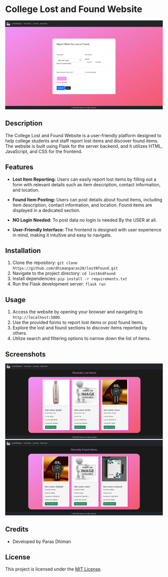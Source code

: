 # College Lost and Found Website

![Website Screenshot](screenshot.png)

## Description

The College Lost and Found Website is a user-friendly platform designed to help college students and staff report lost items and discover found items. The website is built using Flask for the server backend, and it utilizes HTML, JavaScript, and CSS for the frontend.

## Features

- **Lost Item Reporting:** Users can easily report lost items by filling out a form with relevant details such as item description, contact information, and location.

- **Found Item Posting:** Users can post details about found items, including item description, contact information, and location. Found items are displayed in a dedicated section.

- **NO Login Needed:** To post data no login Is needed By the USER at all.

- **User-Friendly Interface:** The frontend is designed with user experience in mind, making it intuitive and easy to navigate.

## Installation

1. Clone the repository: `git clone https://github.com/dhimanparas20/lostNfound.git`
2. Navigate to the project directory: `cd lostAndFound`
3. Install dependencies: `pip install -r requirements.txt`
4. Run the Flask development server: `flask run`

## Usage

1. Access the website by opening your browser and navigating to `http://localhost:5000`.
2. Use the provided forms to report lost items or post found items.
3. Explore the lost and found sections to discover items reported by others.
4. Utilize search and filtering options to narrow down the list of items.

## Screenshots

![Lost Items](screenshots/lost-items.png)
![Found Items](screenshots/found-items.png)

## Credits

- Developed by Paras Dhiman

## License

This project is licensed under the [MIT License](LICENSE).
